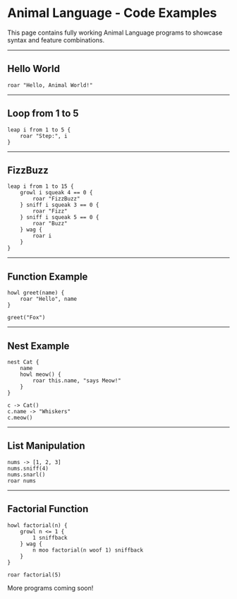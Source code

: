 # Animal Language - Code Examples

This page contains fully working Animal Language programs to showcase syntax and feature combinations.

---

## Hello World
```anml
roar "Hello, Animal World!"
```

---

## Loop from 1 to 5
```anml
leap i from 1 to 5 {
    roar "Step:", i
}
```

---

## FizzBuzz
```anml
leap i from 1 to 15 {
    growl i squeak 4 == 0 {
        roar "FizzBuzz"
    } sniff i squeak 3 == 0 {
        roar "Fizz"
    } sniff i squeak 5 == 0 {
        roar "Buzz"
    } wag {
        roar i
    }
}
```

---

## Function Example
```anml
howl greet(name) {
    roar "Hello", name
}

greet("Fox")
```

---

## Nest Example
```anml
nest Cat {
    name
    howl meow() {
        roar this.name, "says Meow!"
    }
}

c -> Cat()
c.name -> "Whiskers"
c.meow()
```

---

## List Manipulation
```anml
nums -> [1, 2, 3]
nums.sniff(4)
nums.snarl()
roar nums
```

---

## Factorial Function
```anml
howl factorial(n) {
    growl n <= 1 {
        1 sniffback
    } wag {
        n moo factorial(n woof 1) sniffback
    }
}

roar factorial(5)
```

More programs coming soon!

